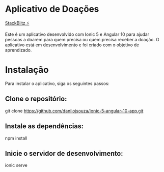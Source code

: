 # Aplicativo de Doações

[StackBlitz ⚡️](https://stackblitz.com/edit/ionic-5-angular-10-app-doar)

Este é um aplicativo desenvolvido com Ionic 5 e Angular 10 para ajudar pessoas a doarem para quem precisa ou quem precisa receber a doação. O aplicativo está em desenvolvimento e foi criado com o objetivo de aprendizado.

# Instalação
Para instalar o aplicativo, siga os seguintes passos:

## Clone o repositório:
git clone https://github.com/danilojsouza/ionic-5-angular-10-app.git

## Instale as dependências:
npm install

## Inicie o servidor de desenvolvimento:
ionic serve
